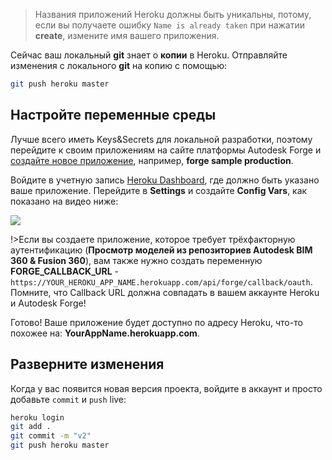 > Названия приложений Heroku должны быть уникальны, потому, если вы получаете ошибку `Name is already taken` при нажатии **create**, измените имя вашего приложения.

Сейчас ваш локальный **git** знает о **копии** в Heroku. Отправляйте изменения с локального **git** на копию с помощью:

```bash
git push heroku master
```

## Настройте переменные среды

Лучше всего иметь Keys&Secrets для локальной разработки, поэтому перейдите к своим приложениям на сайте платформы Autodesk Forge и [создайте новое приложение](/account/?id=create-an-app), например, **forge sample production**.

Войдите в учетную запись [Heroku Dashboard](https://dashboard.heroku.com/), где должно быть указано ваше приложение. Перейдите в **Settings** и создайте **Config Vars**, как показано на видео ниже:

![](_media/deployment/heroku/env_vars.gif) 

!>Если вы создаете приложение, которое требует трёхфакторную аутентификацию (**Просмотр моделей из репозиториев Autodesk BIM 360 & Fusion 360**), вам также нужно создать переменную **FORGE_CALLBACK_URL** - `https://YOUR_HEROKU_APP_NAME.herokuapp.com/api/forge/callback/oauth`. Помните, что Callback URL должна совпадать в вашем аккаунте Heroku и Autodesk Forge!

Готово! Ваше приложение будет доступно по адресу Heroku, что-то похожее на: **YourAppName.herokuapp.com**.

## Разверните изменения

Когда у вас появится новая версия проекта, войдите в аккаунт и просто добавьте `commit` и `push` live:

```bash
heroku login
git add .
git commit -m "v2"
git push heroku master
```

